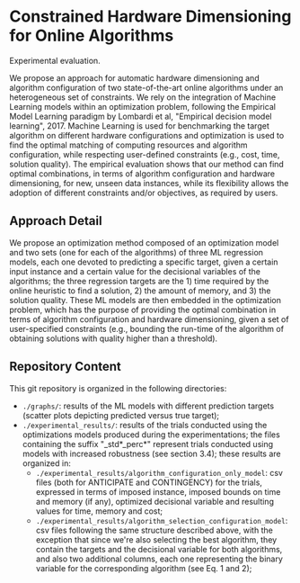 # Constrained Hardware Dimensioning for Online Algorithms
Experimental evaluation.

We propose an approach for automatic hardware dimensioning and algorithm configuration of two state-of-the-art online algorithms under an heterogeneous set of constraints.
We rely on the integration of Machine Learning models within an optimization problem, following the Empirical Model Learning paradigm by Lombardi et al, "Empirical decision model learning", 2017. Machine Learning is used for benchmarking the target algorithm on different hardware configurations and optimization is used to find the optimal matching of computing resources and algorithm configuration, while respecting user-defined constraints (e.g., cost, time, solution quality). The empirical evaluation shows that our method can find optimal combinations, in terms of algorithm configuration and hardware dimensioning, for new, unseen data instances, while its flexibility allows the adoption of different constraints and/or objectives, as required by users.

## Approach Detail

We propose an optimization method composed of an optimization model and two sets (one for each of the algorithms) of three ML regression models, each one devoted to predicting a specific target, given a certain input instance and a certain value for the decisional variables of the algorithms; the three regression targets are the 1) time required by the online heuristic to find a solution, 2) the amount of memory, and 3) the solution quality. These ML models are then embedded in the optimization problem, which has the purpose of providing the optimal combination in terms of algorithm configuration and hardware dimensioning, given a set of user-specified constraints (e.g., bounding the run-time of the algorithm of obtaining solutions with quality higher than a threshold).

## Repository Content
This git repository is organized in the following directories:
- `./graphs/`: results of the ML models with different prediction targets (scatter plots depicting predicted versus true target);
- `./experimental_results/`: results of the trials conducted using the optimizations models produced during the experimentations; the files containing the suffix "_std*_perc*" represent trials conducted using models with increased robustness (see section 3.4); these results are organized in:
  - `./experimental_results/algorithm_configuration_only_model`: csv files (both for ANTICIPATE and CONTINGENCY) for the trials, expressed in terms of imposed instance, imposed bounds on time and memory (if any), optimized decisional variable and resulting values for time, memory and cost; 
  - `./experimental_results/algorithm_selection_configuration_model`: csv files following the same structure described above, with the exception that since we're also selecting the best algorithm, they contain the targets and the decisional variable for both algorithms, and also two additional columns, each one representing the binary variable for the corresponding algorithm (see Eq. 1 and 2);
